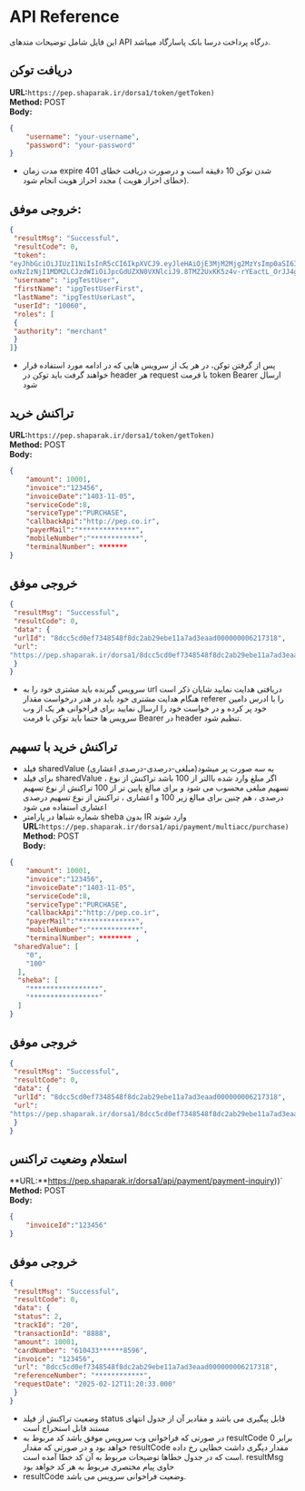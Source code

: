 # API Reference

این فایل شامل توضیحات متدهای API درگاه پرداخت درسا بانک پاسارگاد میباشد.


## دریافت توکن
**URL:**`https://pep.shaparak.ir/dorsa1/token/getToken)`  
**Method:** POST  
**Body:**  
```json
{
    "username": "your-username",
    "password": "your-password"
}
```

-  مدت زمان expire شدن توکن 10 دقیقه است و درصورت دریافت خطای 401 (خطای احراز هویت ) مجدد احراز هویت انجام شود.

## خروجی موفق:
```json
{
 "resultMsg": "Successful",
 "resultCode": 0,
 "token":
"eyJhbGciOiJIUzI1NiIsInR5cCI6IkpXVCJ9.eyJleHAiOjE3MjM2Mjg2MzYsImp0aSI6IjEwMDYwIiwiaWF0Ij
oxNzIzNjI1MDM2LCJzdWIiOiJpcGdUZXN0VXNlciJ9.8TMZ2UxKK5z4v-rYEactL_OrJJ4gtVAZHFl4JcmGSn4"  ,
 "username": "ipgTestUser",
 "firstName": "ipgTestUserFirst",
 "lastName": "ipgTestUserLast",
 "userId": "10060",
 "roles": [
 {
 "authority": "merchant"
 }
]}
```


- پس از گرفتن توکن، در هر یک از سرویس هایی که در ادامه مورد استفاده قرار خواهند گرفت باید توکن در header هر
request با فرمت token Bearer ارسال شود 


## تراکنش خرید 
**URL:**`https://pep.shaparak.ir/dorsa1/token/getToken)`  
**Method:** POST  
**Body:**  
```json
{
    "amount": 10001,
    "invoice":"123456",
    "invoiceDate":"1403-11-05",
    "serviceCode":8,
    "serviceType":"PURCHASE",
    "callbackApi":"http://pep.co.ir",
    "payerMail":"**************",
    "mobileNumber":"************",
    "terminalNumber": *******
}
```

## خروجی موفق
```json
{
 "resultMsg": "Successful",
 "resultCode": 0,
 "data": {
 "urlId": "8dcc5cd0ef7348548f8dc2ab29ebe11a7ad3eaad000000006217318",
 "url":
"https://pep.shaparak.ir/dorsa1/8dcc5cd0ef7348548f8dc2ab29ebe11a7ad3eaad000000006217318"
 }
}
```

 - سرویس گیرنده باید مشتری خود را به url دریافتی هدایت نمایید شایان ذکر است هنگام هدایت مشتری خود باید در هدر درخواست مقدار referer را با ادرس دامین خود پر کرده و در خواست خود را ارسال نمایید برای فراخوانی هر یک از وب سرویس ها حتما باید توکن با فرمت Bearer در header تنظیم شود.

   
## تراکنش خرید با تسهیم
 - فیلد sharedValue به سه صورت پر میشود(مبلغی-درصدی-درصدی اعشاری)
 - برای فیلد sharedValue ، اگر مبلغ وارد شده باالتر از 100 باشد تراکنش از نوع تسهیم مبلغی محسوب می شود و برای
مبالغ پایین تر از 100 تراکنش از نوع تسهیم درصدی ، هم چنین برای مبالغ زیر 100 و اعشاری ، تراکنش از نوع تسهیم درصدی
اعشاری استفاده می شود
- شماره شباها در پارامتر sheba بدون IR وارد شوند
**URL:**`https://pep.shaparak.ir/dorsa1/api/payment/multiacc/purchase)`  
**Method:** POST  
**Body:**  
```json
{
    "amount": 10001,
    "invoice":"123456",
    "invoiceDate":"1403-11-05",
    "serviceCode":8,
    "serviceType":"PURCHASE",
    "callbackApi":"http://pep.co.ir",
    "payerMail":"**************",
    "mobileNumber":"************",
    "terminalNumber": ******** ,
 "sharedValue": [
    "0",
    "100"
  ],
  "sheba": [
    "*****************",
    "*****************"
  ]
}
```

## خروجی موفق
```json
{
 "resultMsg": "Successful",
 "resultCode": 0,
 "data": {
 "urlId": "8dcc5cd0ef7348548f8dc2ab29ebe11a7ad3eaad000000006217318",
 "url":
"https://pep.shaparak.ir/dorsa1/8dcc5cd0ef7348548f8dc2ab29ebe11a7ad3eaad000000006217318"
 }
}
```

## استعلام وضعیت تراکنس
**URL:**https://pep.shaparak.ir/dorsa1/api/payment/payment-inquiry))`  
**Method:** POST  
**Body:**  
```json
{
    "invoiceId":"123456"
}
```

## خروجی موفق
```json
{
 "resultMsg": "Successful",
 "resultCode": 0,
 "data": {
 "status": 2,
 "trackId": "20",
 "transactionId": "8888",
 "amount": 10001,
 "cardNumber": "610433******8596",
 "invoice": "123456",
 "url": "8dcc5cd0ef7348548f8dc2ab29ebe11a7ad3eaad000000006217318",
 "referenceNumber": "************",
 "requestDate": "2025-02-12T11:20:33.000"
 }
}
```
- وضعیت تراکنش از فیلد status قابل پیگیری می باشد و مقادیر آن از جدول انتهای مستند قابل استخراج است
- در صورتی که فراخوانی وب سرویس موفق باشد کد مربوط به resultCode برابر 0 خواهد بود و در صورتی که مقدار
resultCode مقدار دیگری داشت خطایی رخ داده است که در جدول خطاها توضیحات مربوط به آن کد خطا آمده است.
resultMsg حاوی پیام مختصری مربوط به هر کد خواهد بود
-  resultCode وضعیت فراخوانی سرویس می باشد.
  



